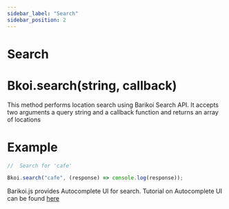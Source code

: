 ```yaml
---
sidebar_label: "Search"
sidebar_position: 2
---
```


<head>
  <title>Barikoi Documentation</title>
</head>

# Search

# Bkoi.search(string, callback)

This method performs location search using Barikoi Search API. It accepts two arguments a query string and a callback function and returns an array of locations

# Example

```js
//  Search for 'cafe'

Bkoi.search("cafe", (response) => console.log(response));
```

Barikoi.js provides Autocomplete UI for search. Tutorial on Autocomplete UI can be found [here](https://medium.com/@barikoibd/how-to-add-location-search-autocomplete-functionality-to-your-website-in-2-minutes-using-barikoi-js-f99b351ba997)
